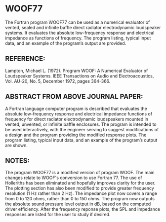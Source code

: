 # WOOF77
The Fortran program WOOF77 can be used as a numerical evaluator of vented, sealed and infinite baffle
direct radiator electrodynamic loudspeaker systems. It evaluates the absolute low-frequency response
and electrical impedance as functions of frequency. The program listing, typical input data, and an
example of the program’s output are provided.

## REFERENCE:

Lampton, Michael L. (1972). Program WOOF: A Numerical
Evaluator of Loudspeaker Systems. IEEE Transactions on
Audio and Electroacoustics, Vol. AU-20, No. 5, December
1972, pages 364-366.

## ABSTRACT FROM ABOVE JOURNAL PAPER:

A Fortran language computer program is described that evaluates
the absolute low-frequency response and electrical impedance
functions of frequency for direct radiator electrodynamic
loudspeakers mounted in vented, unvented, or infinite baffle
enclosures. The program is intended to be used interactively,
with the engineer serving to suggest modifications of a design
and the program providing the modified response plots. The
program listing, typical input data, and an example of the
program’s output are shown.

## NOTES:

The program WOOF77 is a modified version of program WOOF. The
main changes relate to WOOF's conversion to use Fortran 77.
The use of Holleriths has been eliminated and hopefully improves
clarity for the user. The plotting section has also been modified
to provide greater frequency resolution (1 Hz rather than 2 Hz).
The impedance plot now covers a range from 0 to 120 ohms, rather
than 0 to 150 ohms. The program now outputs the absolute sound
pressure level output in dB, based on the computed driver
efficiency. After the frequency reponse plots, the SPL and
impedance responses are listed for the user to study if desired.
